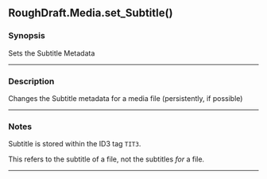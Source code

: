 RoughDraft.Media.set_Subtitle()
-------------------------------

### Synopsis
Sets the Subtitle Metadata

---

### Description

Changes the Subtitle metadata for a media file (persistently, if possible)

---

### Notes
Subtitle is stored within the ID3 tag `TIT3`.

This refers to the subtitle of a file, not the subtitles _for_ a file.

---
